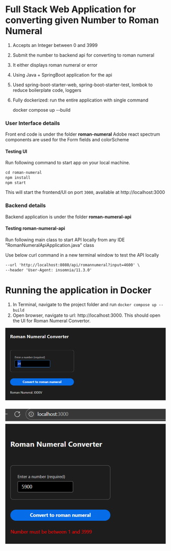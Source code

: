 # Full Stack Web Application for converting given Number to Roman Numeral

1. Accepts an Integer between 0 and 3999
2. Submit the number to backend api for converting to roman numeral 
3. It either displays roman numeral or error
4. Using Java + SpringBoot application for the api
5. Used spring-boot-starter-web, spring-boot-starter-test, lombok to reduce boilerplate code, loggers
5. Fully dockerized: run the entire application with single command
   
    
    docker compose up --build


### User Interface details
Front end code is under the folder <B>roman-numeral</B> 
Adobe react spectrum components are used for the Form fields and colorScheme

#### Testing UI
Run following command to start app on your local machine.
    
    cd roman-numeral
    npm install
    npm start
This will start the frontend/UI on port `3000`, available at http://localhost:3000    


### Backend details
Backend application is under the folder <B>roman-numeral-api</B>

#### Testing roman-numeral-api 

Run following main class to start API locally from any IDE
 "RomanNumeralApiApplication.java" class 

Use below curl command in a new terminal window to test the API locally
   ```curl --request GET \
   --url 'http://localhost:8080/api/romannumeral?input=4600' \
   --header 'User-Agent: insomnia/11.3.0'
   ```

# Running the application in Docker #
1. In Terminal, navigate to the project folder and run ```docker compose up --build```
2. Open browser, navigate to url: http://localhost:3000. This should open the UI for Roman Numeral Convertor.


![img.png](img.png)

![img_1.png](img_1.png)